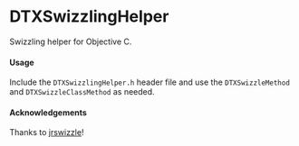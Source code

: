 # DTXSwizzlingHelper
Swizzling helper for Objective C.

#### Usage

Include the `DTXSwizzlingHelper.h` header file and use the `DTXSwizzleMethod` and `DTXSwizzleClassMethod` as needed.

#### Acknowledgements

Thanks to [jrswizzle](https://github.com/rentzsch/jrswizzle)!

